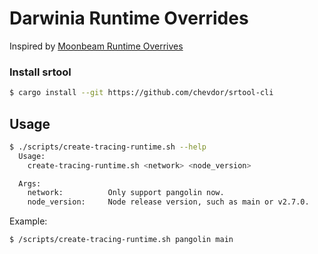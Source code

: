 # Darwinia Runtime Overrides

Inspired by [Moonbeam Runtime Overrives](https://github.com/PureStake/moonbeam-runtime-overrides)

### Install srtool

```sh
$ cargo install --git https://github.com/chevdor/srtool-cli
```

## Usage

```sh
$ ./scripts/create-tracing-runtime.sh --help
  Usage:
    create-tracing-runtime.sh <network> <node_version>

  Args:
    network:          Only support pangolin now.
    node_version:     Node release version, such as main or v2.7.0.
```

Example:

```sh
$ /scripts/create-tracing-runtime.sh pangolin main
```

